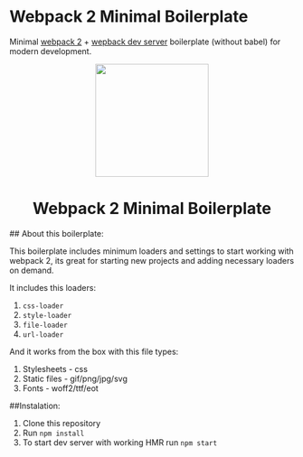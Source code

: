 # Webpack 2 Minimal Boilerplate
Minimal [webpack 2](https://github.com/webpack/webpack) + [wepback dev server](https://github.com/webpack/webpack-dev-server) boilerplate (without babel) for modern development.

<div align="center">
  <a href="https://github.com/webpack/webpack">
    <img width="200" height="200"
      src="https://webpack.js.org/assets/icon-square-big.svg">
  </a>
  <h1>Webpack 2 Minimal Boilerplate</h1>
</div>
## About this boilerplate:

This boilerplate includes minimum loaders and settings to start working with webpack 2, its great for starting new projects and adding necessary loaders on demand.

It includes this loaders:

1. ```css-loader```
2. ```style-loader```
3. ```file-loader```
4. ```url-loader```

And it works from the box with this file types:

1. Stylesheets - css
2. Static files - gif/png/jpg/svg
3. Fonts - woff2/ttf/eot

##Instalation:

1. Clone this repository
2. Run ```npm install ```
3. To start dev server with working HMR run ``` npm start ```

